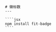 
            # 徽标数
            ---

            ````jsx
            npm install fit-badge
            ````
            